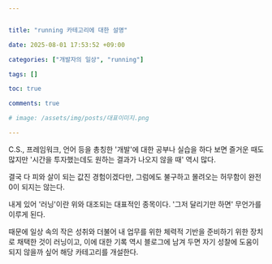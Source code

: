 ```yaml
---


title: "running 카테고리에 대한 설명"

date: 2025-08-01 17:53:52 +09:00

categories: ["개발자의 일상", "running"]

tags: []

toc: true

comments: true

# image: /assets/img/posts/대표이미지.png

---
```



  

C.S., 프레임워크, 언어 등을 총칭한 '개발'에 대한 공부나 실습을 하다 보면 즐거운 때도 많지만 '시간을 투자했는데도 원하는 결과가 나오지 않을 때' 역시 많다.

결국 다 피와 살이 되는 값진 경험이겠다만, 그럼에도 불구하고 몰려오는 허무함이 완전 0이 되지는 않는다.

내게 있어 '러닝'이란 위와 대조되는 대표적인 종목이다. '그저 달리기만 하면' 무언가를 이루게 된다.

때문에 일상 속의 작은 성취와 더불어 내 업무를 위한 체력적 기반을 준비하기 위한 장치로 채택한 것이 러닝이고, 이에 대한 기록 역시 블로그에 남겨 두면 자기 성찰에 도움이 되지 않을까 싶어 해당 카테고리를 개설한다.

